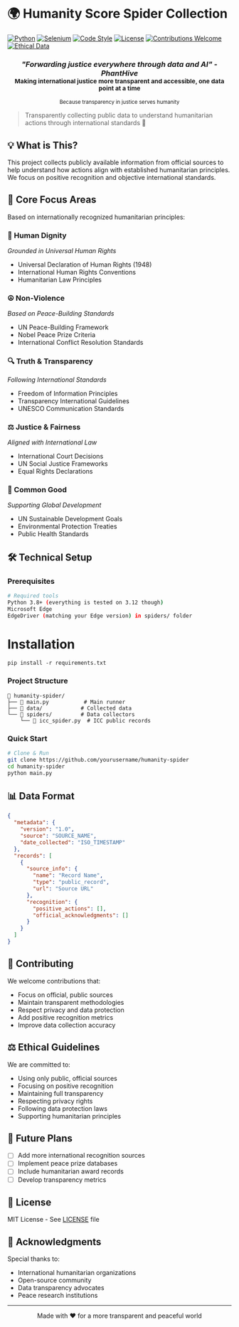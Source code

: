 # 🌍 Humanity Score Spider Collection

[![Python](https://img.shields.io/badge/Python-3.12+-3776AB?style=flat-square&logo=python&logoColor=white)](https://www.python.org/)
[![Selenium](https://img.shields.io/badge/Selenium-4.15.2-43B02A?style=flat-square&logo=selenium&logoColor=white)](https://www.selenium.dev/)
[![Code Style](https://img.shields.io/badge/Code_Style-Black-000000?style=flat-square&logo=python&logoColor=white)](https://github.com/psf/black)
[![License](https://img.shields.io/badge/License-MIT-00ADD8?style=flat-square&logo=github&logoColor=white)](https://opensource.org/licenses/MIT)
[![Contributions Welcome](https://img.shields.io/badge/Contributions-Welcome-brightgreen?style=flat-square&logo=github&logoColor=white)](#contributing)
[![Ethical Data](https://img.shields.io/badge/Ethical-Data_Collection-success?style=flat-square&logo=data:image/png;base64,iVBORw0KGgoAAAANSUhEUgAAABAAAAAQCAYAAAAf8/9hAAAABHNCSVQICAgIfAhkiAAAAAlwSFlzAAAAbwAAAG8B8aLcQwAAABl0RVh0U29mdHdhcmUAd3d3Lmlua3NjYXBlLm9yZ5vuPBoAAAB5SURBVDiNY/z//z8DMvj14wfD7evXGH79/MkgIirGICgkxCAkLMzAyMjIwIQs+P//fwYmJiYGBgYGBmY2dgZBQUEGYVExBnFJSQZ2DnaG////MzDi0szIyMjwh+EvAyMjI8P/f/8Y/v37y/Dn7x8GJiYmBhYWVgYA8Kcl9D/hYSAAAAAASUVORK5CYII=)](#ethical-guidelines)

<div align="center">
<h3>
  <em>"Forwarding justice everywhere through data and AI" - PhantHive</em>
  <br/>
  <small>Making international justice more transparent and accessible, one data point at a time</small>
</h3>

<sup>Because transparency in justice serves humanity</sup>
</div>

> Transparently collecting public data to understand humanitarian actions through international standards 🌟

## 💡 What is This?

This project collects publicly available information from official sources to help understand how actions align with established humanitarian principles. We focus on positive recognition and objective international standards.

## 🎯 Core Focus Areas

Based on internationally recognized humanitarian principles:

### 🤝 Human Dignity
*Grounded in Universal Human Rights*
- Universal Declaration of Human Rights (1948)
- International Human Rights Conventions
- Humanitarian Law Principles

### ☮️ Non-Violence
*Based on Peace-Building Standards*
- UN Peace-Building Framework
- Nobel Peace Prize Criteria
- International Conflict Resolution Standards

### 🔍 Truth & Transparency
*Following International Standards*
- Freedom of Information Principles
- Transparency International Guidelines
- UNESCO Communication Standards

### ⚖️ Justice & Fairness
*Aligned with International Law*
- International Court Decisions
- UN Social Justice Frameworks
- Equal Rights Declarations

### 🌱 Common Good
*Supporting Global Development*
- UN Sustainable Development Goals
- Environmental Protection Treaties
- Public Health Standards

## 🛠️ Technical Setup

### Prerequisites
```bash
# Required tools
Python 3.8+ (everything is tested on 3.12 though)
Microsoft Edge
EdgeDriver (matching your Edge version) in spiders/ folder
```

# Installation
```
pip install -r requirements.txt
```

### Project Structure
```
📁 humanity-spider/
├── 📄 main.py           # Main runner
├── 📁 data/            # Collected data
└── 📁 spiders/         # Data collectors
    └── 📄 icc_spider.py  # ICC public records
```

### Quick Start
```bash
# Clone & Run
git clone https://github.com/yourusername/humanity-spider
cd humanity-spider
python main.py
```

## 📊 Data Format

```json
{
  "metadata": {
    "version": "1.0",
    "source": "SOURCE_NAME",
    "date_collected": "ISO_TIMESTAMP"
  },
  "records": [
    {
      "source_info": {
        "name": "Record Name",
        "type": "public_record",
        "url": "Source URL"
      },
      "recognition": {
        "positive_actions": [],
        "official_acknowledgments": []
      }
    }
  ]
}
```

## 🤝 Contributing

We welcome contributions that:
- Focus on official, public sources
- Maintain transparent methodologies
- Respect privacy and data protection
- Add positive recognition metrics
- Improve data collection accuracy

## ⚖️ Ethical Guidelines

We are committed to:
- Using only public, official sources
- Focusing on positive recognition
- Maintaining full transparency
- Respecting privacy rights
- Following data protection laws
- Supporting humanitarian principles

## 🌟 Future Plans

- [ ] Add more international recognition sources
- [ ] Implement peace prize databases
- [ ] Include humanitarian award records
- [ ] Develop transparency metrics

## 📄 License

MIT License - See [LICENSE](LICENSE) file

## 💝 Acknowledgments

Special thanks to:
- International humanitarian organizations
- Open-source community
- Data transparency advocates
- Peace research institutions

---

<p align="center">
Made with ❤️ for a more transparent and peaceful world
</p>